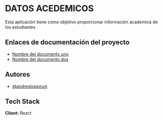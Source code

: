 # DATOS ACEDEMICOS
Esta aplicación tiene como objetivo proporcionar información academica de los estudiantes


## Enlaces de documentación del proyecto
 - [Nombre del documento uno](https://link_del_proyecto)
 - [Nombre del documento dos](https://link_del_proyecto)


## Autores

- [@andreslopezuni](https://github.com/andreslopezuni)

## Tech Stack

**Client:** React
